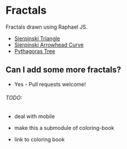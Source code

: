 # Fractals

Fractals drawn using Raphael JS.

* [Sierpinski Triangle](https://github.com/aberke/fractals/blob/master/js/sierpinski-triangle.js)
* [Sierpinski Arrowhead Curve](https://github.com/aberke/fractals/blob/master/js/sierpinski-arrowhead-curve.js)
* [Pythagoras Tree](https://github.com/aberke/fractals/blob/master/js/pythagoras-tree.js)


## Can I add some more fractals?

* Yes - Pull requests welcome!




###### TODO:

- deal with mobile

- make this a submodule of coloring-book
- link to coloring book
